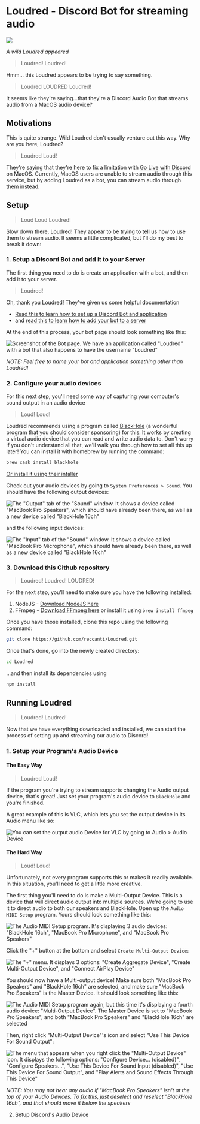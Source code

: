 # Loudred - Discord Bot for streaming audio

![](./img/loudred.png)

_A wild Loudred appeared_

> Loudred! Loudred!

Hmm... this Loudred appears to be trying to say something.

> Loudred LOUDRED Loudred!

It seems like they're saying...that they're a Discord Audio Bot that streams audio from a MacOS audio device?

## Motivations

This is quite strange. Wild Loudred don't usually venture out this way. Why are you here, Loudred?

> Loudred Loud!

They're saying that they're here to fix a limitation with [Go Live with Discord](https://support.discord.com/hc/en-us/articles/360040816151-Share-your-screen-with-Go-Live-Screen-Share) on MacOS. Currently, MacOS users are unable to stream audio through this service, but by adding Loudred as a bot, you can stream audio through them instead.

## Setup

> Loud Loud Loudred!

Slow down there, Loudred! They appear to be trying to tell us how to use them to stream audio. It seems a little complicated, but I'll do my best to break it down:

### 1. Setup a Discord Bot and add it to your Server

The first thing you need to do is create an application with a bot, and then add it to your server.

> Loudred!

Oh, thank you Loudred! They've given us some helpful documentation

- [Read this to learn how to set up a Discord Bot and application](https://discordjs.guide/preparations/setting-up-a-bot-application.html)
- and [read this to learn how to add your bot to a server](https://discordjs.guide/preparations/adding-your-bot-to-servers.html)

At the end of this process, your bot page should look something like this:

![Screenshot of the Bot page. We have an application called "Loudred" with a bot that also happens to have the username "Loudred"](./img/BotPage.png)

_NOTE: Feel free to name your bot and application something other than Loudred!_

### 2. Configure your audio devices

For this next step, you'll need some way of capturing your computer's sound output in an audio device

> Loud! Loud!

Loudred recommends using a program called [BlackHole](https://github.com/ExistentialAudio/BlackHole) (a wonderful program that you should consider [sponsoring](https://github.com/sponsors/ExistentialAudio)) for this. It works by creating a virtual audio device that you can read and write audio data to. Don't worry if you don't understand all that, we'll walk you through how to set all this up later! You can install it with homebrew by running the command:

```bash
brew cask install blackhole
```

[Or install it using their intaller](http://existential.audio/blackhole/)

Check out your audio devices by going to `System Preferences > Sound`. You should have the following output devices:

![The "Output" tab of the "Sound" window. It shows a device called "MacBook Pro Speakers", which should have already been there, as well as a new device called "BlackHole 16ch"](./img/outputdevices.png)

and the following input devices:

![The "Input" tab of the "Sound" window. It shows a device called "MacBook Pro Microphone", which should have already been there, as well as a new device called "BlackHole 16ch"](./img/inputdevices.png)

### 3. Download this Github repository

> Loudred! Loudred! LOUDRED!

For the next step, you'll need to make sure you have the following installed:

1. NodeJS - [Download NodeJS here](https://nodejs.org/en/download/)
2. FFmpeg - [Download FFmpeg here](https://ffmpeg.org/download.html) or install it using `brew install ffmpeg`

Once you have those installed, clone this repo using the following command:

```bash
git clone https://github.com/reccanti/Loudred.git
```

Once that's done, go into the newly created directory:

```bash
cd Loudred
```

...and then install its dependencies using

```bash
npm install
```

## Running Loudred

> Loudred! Loudred!

Now that we have everything downloaded and installed, we can start the process of setting up and streaming our audio to Discord!

### 1. Setup your Program's Audio Device

#### The Easy Way

> Loudred Loud!

If the program you're trying to stream supports changing the Audio output device, that's great! Just set your program's audio device to `BlackHole` and you're finished.

A great example of this is VLC, which lets you set the output device in its Audio menu like so:

![You can set the output audio Device for VLC by going to `Audio > Audio Device`](./img/VLCAudioDevice.png)

#### The Hard Way

> Loud! Loud!

Unfortunately, not every program supports this or makes it readily available. In this situation, you'll need to get a little more creative.

The first thing you'll need to do is make a Multi-Output Device. This is a device that will direct audio output into multiple sources. We're going to use it to direct audio to both our speakers and BlackHole. Open up the `Audio MIDI Setup` program. Yours should look something like this:

![The Audio MIDI Setup program. It's displaying 3 audio devices: "BlackHole 16ch", "MacBook Pro Microphone", and "MacBook Pro Speakers"](./img/AudioMIDI.png)

Click the "+" button at the bottom and select `Create Multi-Output Device`:

![The "+" menu. It displays 3 options: "Create Aggregate Device", "Create Multi-Output Device", and "Connect AirPlay Device"](./img/CreateMultiOutput.png)

You should now have a Multi-output device! Make sure both "MacBook Pro Speakers" and "BlackHole 16ch" are selected, and make sure "MacBook Pro Speakers" is the Master Device. It should look something like this:

![The Audio MIDI Setup program again, but this time it's displaying a fourth audio device: "Multi-Output Device". The Master Device is set to "MacBook Pro Speakers", and both "MacBook Pro Speakers" and "BlackHole 16ch" are selected](./img/AudioMIDIMulti.png)

Then, right click "Multi-Output Device"'s icon and select "Use This Device For Sound Output":

![The menu that appears when you right click the "Multi-Output Device" icon. It displays the following options: "Configure Device... (disabled)", "Configure Speakers...", "Use This Device For Sound Input (disabled)", "Use This Device For Sound Output", and "Play Alerts and Sound Effects Through This Device"](./img/UseThisDevice.png)

_NOTE: You may not hear any audio if "MacBook Pro Speakers" isn't at the top of your Audio Devices. To fix this, just deselect and reselect "BlackHole 16ch", and that should move it below the speakers_

2. Setup Discord's Audio Device

